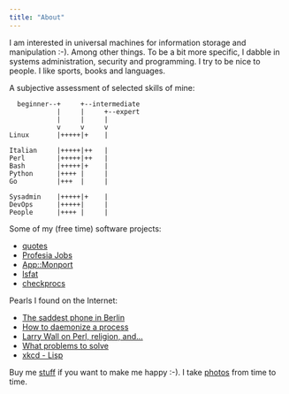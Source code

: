 ```yaml
---
title: "About"
---
```


I am interested in universal machines for information storage and manipulation :-). Among other things. To be a bit more specific, I dabble in systems administration, security and programming. I try to be nice to people. I like sports, books and languages.

A subjective assessment of selected skills of mine:

```
  beginner--+     +--intermediate
            |     |     +--expert
            |     |     |
            v     v     v
Linux       |+++++|+    |

Italian     |+++++|++   |
Perl        |+++++|++   |
Bash        |+++++|+    |
Python      |++++ |     |
Go          |+++  |     |

Sysadmin    |+++++|+    |
DevOps      |+++++|     |
People      |++++ |     |
```

Some of my (free time) software projects:

- [quotes](http://quotes.reisinge.net)
- [Profesia Jobs](http://jreisinger.github.io/profesia-jobs)
- [App::Monport](https://metacpan.org/pod/App::Monport)
- [lsfat](https://github.com/jreisinger/sys/blob/master/lsfat)
- [checkprocs](https://github.com/jreisinger/checkprocs)

Pearls I found on the Internet:

- [The saddest phone in Berlin](http://perlmonks.org/?node_id=324763)
- [How to daemonize a process](http://world.std.com/~swmcd/steven/tech/daemon.html)
- [Larry Wall on Perl, religion, and...](https://interviews.slashdot.org/story/02/09/06/1343222/larry-wall-on-perl-religion-and)
- [What problems to solve](http://genius.cat-v.org/richard-feynman/writtings/letters/problems)
- [xkcd - Lisp](https://xkcd.com/224/)

Buy me [stuff](https://amzn.com/w/23WE353M6O53S) if you want to make me happy :-). I take [photos](https://www.flickr.com/photos/jozrei) from time to time.
